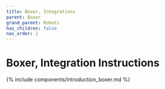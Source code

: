 ```yaml
---
title: Boxer, Integrations
parent: Boxer
grand_parent: Robots
has_children: false
nav_order: 2
---
```


# Boxer, Integration Instructions

{% include components/introduction_boxer.md %}

<!-- TODO -->

